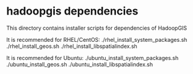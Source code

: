 # hadoopgis dependencies

This directory contains installer scripts for dependencies of HadoopGIS

It is recommended for RHEL/CentOS:
    ./rhel_install_system_packages.sh
    ./rhel_install_geos.sh
    ./rhel_install_libspatialindex.sh

It is recommended for Ubuntu:
    ./ubuntu_install_system_packages.sh
    ./ubuntu_install_geos.sh
    ./ubuntu_install_libspatialindex.sh
